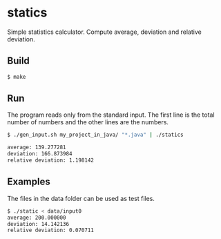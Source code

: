 # statics

Simple statistics calculator. Compute average, deviation and relative deviation.

## Build

```sh
$ make
```

## Run

The program reads only from the standard input. The first line is the total number of numbers and the other lines are the numbers.

```sh
$ ./gen_input.sh my_project_in_java/ "*.java" | ./statics

average: 139.277281
deviation: 166.873984
relative deviation: 1.198142
```

## Examples

The files in the data folder can be used as test files.

```sh
$ ./static < data/input0
average: 200.000000
deviation: 14.142136
relative deviation: 0.070711
```

